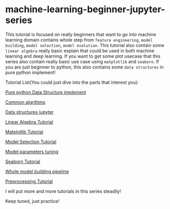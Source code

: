 # machine-learning-beginner-jupyter-series

This tutorial is focused on really beginners that want to go into machine learning domain contains whole step from `feature engineering`, `model building`, `model selection`, `model evalution`. This tutorial also contain some `linear algebra` really basic explain that could be used in both machine learning and deep learning. If you want to get some plot usecase that this series also contain really basic use case using `matplotlib` and `seaborn`. If you are just beginner to python, this also contains some `data structures` in pure python implement!

Tutorial List(You could just dive into the parts that interest you):

[Pure python Data Structure implement](https://github.com/lugq1990/machine-learning-beginner-jupyter-series/tree/master/data_structures)

[Common algrithms](https://github.com/lugq1990/machine-learning-beginner-jupyter-series/blob/master/Common%20Algorithms%20needed%20to%20use.ipynb)

[Data structures jupyter](https://github.com/lugq1990/machine-learning-beginner-jupyter-series/blob/master/Data%20Structure%20Tutorial.ipynb)

[Linear Algebra Tutorial](https://github.com/lugq1990/machine-learning-beginner-jupyter-series/blob/master/Linear%20Algebra%20Tutorial.ipynb)

[Matplotlib Tutorial](https://github.com/lugq1990/machine-learning-beginner-jupyter-series/blob/master/Matplotlib%20Tutorial.ipynb)

[Model Selection Tutorial](https://github.com/lugq1990/machine-learning-beginner-jupyter-series/blob/master/Model%20Selection%20Tutorial.ipynb)

[Model parameters tuning](https://github.com/lugq1990/machine-learning-beginner-jupyter-series/blob/master/Parameter%20tuning.ipynb)

[Seaborn Tutorial](https://github.com/lugq1990/machine-learning-beginner-jupyter-series/blob/master/Seaborn%20Tutorial.ipynb)

[Whole model building pipeline](https://github.com/lugq1990/machine-learning-beginner-jupyter-series/blob/master/Whole%20model%20building%20pipeline.ipynb)

[Preprocessing Tutorial](https://github.com/lugq1990/machine-learning-beginner-jupyter-series/blob/master/preprocessing%20turorial.ipynb)


I will put more and more tutorials in this series steadily! 

Keep tuned, just practice! 

